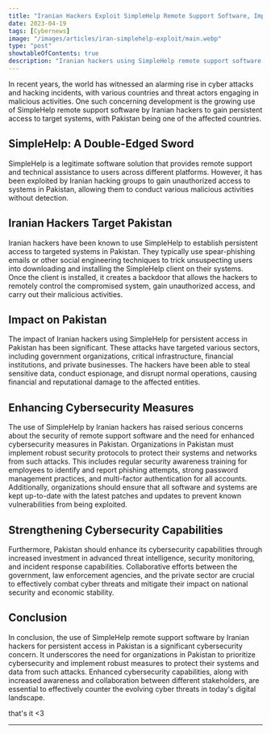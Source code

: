 ```yaml
---
title: "Iranian Hackers Exploit SimpleHelp Remote Support Software, Impacting Pakistan"
date: 2023-04-19
tags: [Cybernews]
image: "/images/articles/iran-simplehelp-exploit/main.webp"
type: "post"
showtableOfContents: true
description: "Iranian hackers using SimpleHelp remote support software to gain persistent access in Pakistan. Learn about the impact and cybersecurity measures needed."
---
```


In recent years, the world has witnessed an alarming rise in cyber attacks and hacking incidents, with various countries and threat actors engaging in malicious activities. One such concerning development is the growing use of SimpleHelp remote support software by Iranian hackers to gain persistent access to target systems, with Pakistan being one of the affected countries.

## SimpleHelp: A Double-Edged Sword

SimpleHelp is a legitimate software solution that provides remote support and technical assistance to users across different platforms. However, it has been exploited by Iranian hacking groups to gain unauthorized access to systems in Pakistan, allowing them to conduct various malicious activities without detection.

## Iranian Hackers Target Pakistan

Iranian hackers have been known to use SimpleHelp to establish persistent access to targeted systems in Pakistan. They typically use spear-phishing emails or other social engineering techniques to trick unsuspecting users into downloading and installing the SimpleHelp client on their systems. Once the client is installed, it creates a backdoor that allows the hackers to remotely control the compromised system, gain unauthorized access, and carry out their malicious activities.

## Impact on Pakistan

The impact of Iranian hackers using SimpleHelp for persistent access in Pakistan has been significant. These attacks have targeted various sectors, including government organizations, critical infrastructure, financial institutions, and private businesses. The hackers have been able to steal sensitive data, conduct espionage, and disrupt normal operations, causing financial and reputational damage to the affected entities.

## Enhancing Cybersecurity Measures

The use of SimpleHelp by Iranian hackers has raised serious concerns about the security of remote support software and the need for enhanced cybersecurity measures in Pakistan. Organizations in Pakistan must implement robust security protocols to protect their systems and networks from such attacks. This includes regular security awareness training for employees to identify and report phishing attempts, strong password management practices, and multi-factor authentication for all accounts. Additionally, organizations should ensure that all software and systems are kept up-to-date with the latest patches and updates to prevent known vulnerabilities from being exploited.

## Strengthening Cybersecurity Capabilities

Furthermore, Pakistan should enhance its cybersecurity capabilities through increased investment in advanced threat intelligence, security monitoring, and incident response capabilities. Collaborative efforts between the government, law enforcement agencies, and the private sector are crucial to effectively combat cyber threats and mitigate their impact on national security and economic stability.

## Conclusion

In conclusion, the use of SimpleHelp remote support software by Iranian hackers for persistent access in Pakistan is a significant cybersecurity concern. It underscores the need for organizations in Pakistan to prioritize cybersecurity and implement robust measures to protect their systems and data from such attacks. Enhanced cybersecurity capabilities, along with increased awareness and collaboration between different stakeholders, are essential to effectively counter the evolving cyber threats in today's digital landscape.

that's it <3

---